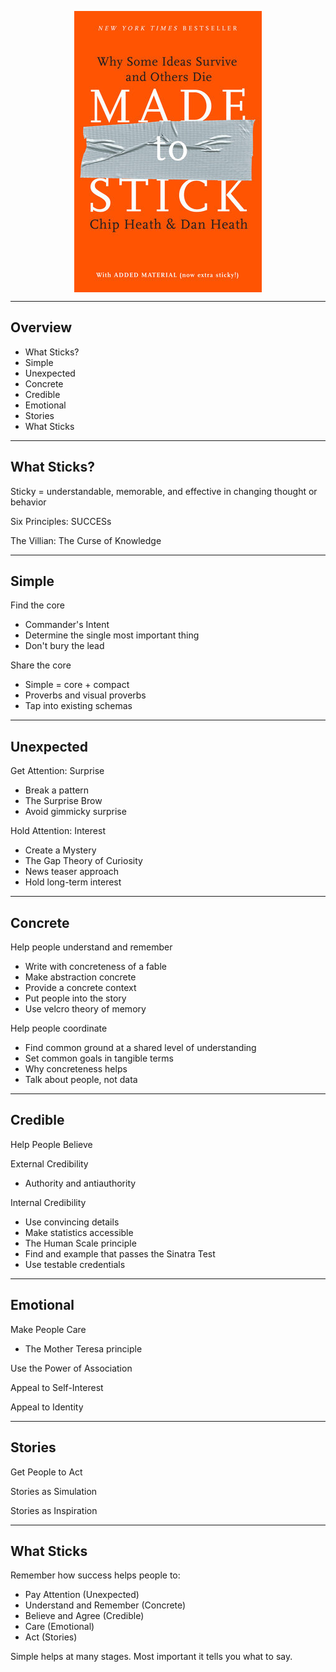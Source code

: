 <style>
img[alt~="center"] {
  display: block;
  margin: 0 auto;
}
.slide {
  font-family: 'JetBrains Mono';
}
</style>


![Cover:640 center](assets/cover.jfif)

---

## Overview

  - What Sticks?
  - Simple
  - Unexpected
  - Concrete
  - Credible
  - Emotional
  - Stories
  - What Sticks

___

## What Sticks?

Sticky = understandable, memorable, and effective in changing thought or behavior

Six Principles: SUCCESs

The Villian: The Curse of Knowledge

---

## Simple

Find the core
  - Commander's Intent
  - Determine the single most important thing
  - Don't bury the lead

Share the core
  - Simple = core + compact
  - Proverbs and visual proverbs
  - Tap into existing schemas

___

## Unexpected

Get Attention: Surprise
  - Break a pattern
  - The Surprise Brow
  - Avoid gimmicky surprise

Hold Attention: Interest
  - Create a Mystery
  - The Gap Theory of Curiosity
  - News teaser approach
  - Hold long-term interest

---

## Concrete

Help people understand and remember
  - Write with concreteness of a fable
  - Make abstraction concrete
  - Provide a concrete context
  - Put people into the story
  - Use velcro theory of memory

Help people coordinate
  - Find common ground at a shared level of understanding
  - Set common goals in tangible terms
  - Why concreteness helps
  - Talk about people, not data

___

## Credible

Help People Believe

External Credibility
  - Authority and antiauthority

Internal Credibility
  - Use convincing details
  - Make statistics accessible
  - The Human Scale principle
  - Find and example that passes the Sinatra Test
  - Use testable credentials

___

## Emotional

Make People Care
  - The Mother Teresa principle

Use the Power of Association

Appeal to Self-Interest

Appeal to Identity

___

## Stories

Get People to Act

Stories as Simulation

Stories as Inspiration

___

## What Sticks

Remember how success helps people to:

  - Pay Attention (Unexpected)
  - Understand and Remember (Concrete)
  - Believe and Agree (Credible)
  - Care (Emotional)
  - Act (Stories)

Simple helps at many stages.  Most important it tells you what to say.
